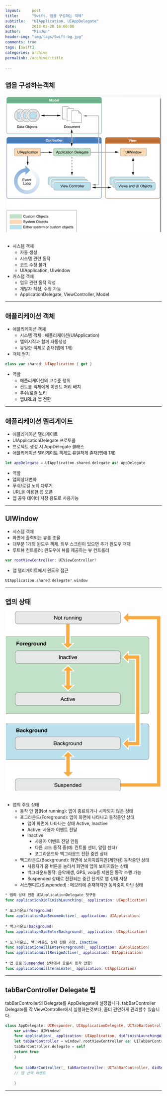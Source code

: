 ```yaml
---
layout:     post
title:      "Swift. 앱을 구성하는 객체"
subtitle:   "UIApplication, UIAppDelegate"
date:       2018-02-20 16:00:00
author:     "MinJun"
header-img: "img/tags/Swift-bg.jpg"
comments: true 
tags: [Swift]
categories: archive
permalink: /archive/:title

---
```


## 앱을 구성하는객체

<center><img src="/assets/post_img/posts/AppStructure.png" width="500"></center> <br>

- 시스템 객체
  - 자동 생성
  - 시스템 관련 동작
  - 코드 수정 불가
  - UIApplication, UIwindow
- 커스텀 객체
  - 업무 관련 동작 작성
  - 개발자 작성, 수정 가능
  - ApplicationDelegate, ViewController, Model   

---

## 애플리케이션 객체

- 애플리케이션 객체
  - 시스템 객체 : 애플리케이션(UIApplication)
  - 앱의시작과 함께 자동생성 
  - 유일한 객체로 존재(앱에 1개)
- 객체 얻기

```swift
class var shared: UIApplication { get }
```

- 역할
  - 애플리케이션의 고수준 행위 
  - 컨트롤 객체에게 이벤트 처리 배치 
  - 푸쉬/로컬 노티
  - 앱URL과 앱 전환

---

## 애플리케이션 델리게이트

- 애플리케이션 델리게이트 
- UIApplicationDelegate 프로토콜
- 프로젝트 생성 시 AppDelegate 클래스
- 애플리케이션 델리게이트 객체도 유일하게 존재(앱애 1개)

```swift
let appDelegate = UIApplication.shared.delegate as! AppDelegate
```

- 역할
- 앱의상태변화
- 푸쉬/로컬 노티 다루기
- URL을 이용한 앱 오픈 
- 앱 공유 데이터 저장 용도로 사용가능

---

## UIWindow

- 시스템 객체
- 화면에 출력되는 뷰를 조율
- 대부분 1개의 윈도우 객체. 외부 스크린이 있으면 추가 윈도우 객체
- 루트뷰 컨트롤러: 윈도우에 뷰를 제공하는 뷰 컨트롤러 

```swift
var rootViewController: UIViewController?
```

- 앱 델리게이트에서 윈도우 접근

```swift
UIApplication.shared.delegate?.window
```

---

## 앱의 상태

<center><img src="/assets/post_img/posts/AppStructure-1.png" width="500"></center> <br>

- 앱의 주요 상태 
  - 동작 안 함(Not running): 앱이 종료되거나 시작되지 않은 상태 
  - 포그라운드(Foreground): 앱이 화면에 나타나고 동작중인 상태 
    - 앱이 화면에 나타나는 상태 Active, Inactive 
    - Active: 사용자 이벤트 전달
    - Inactive
      - 사용자 이벤트 전달 안됨
      - 다른 코드 동작 중(예: 컨트롤 센터, 알림 센터)
      - 포그라운드와 백그라운드 전환 중인 상태  
  - 백그라운드(Background): 화면에 보이지않지만(제한된) 동작중인 상태
    - 사용자가 홈 버튼을 눌러서 화면에 앱이 보이지않는 상태 
    - 백그라운드동작: 음악재생, GPS, voip등 제한된 동작 수행 가능 
    - Suspended 상태로 전환되는 중간 단계로 앱 상태 저장
  - 서스펜디드(Suspended) : 메모리에 존재하지만 동작중이 아닌 상태

```swift
* 앱의 상태 전환 UIApplicationDelegate 첫구동
func applicationDidFinishLaunching(_ application: UIApplication)

* 포그라운드(foreground)
func applicationDidBecomeActive(_ application: UIApplication)

* 백그라운드(background)
func applicationDidEnterBackground(_ application: UIApplication)

* 포그라운드, 백그라운드 상태 전환 과정, Inactive
func applicationWillEnterForeground(_ application: UIApplication) 
func applicationWillResignActive(_ application: UIApplication)

* 앱 종료(Suspended 상태에서 종료시 동작 안함)
func applicationWillTerminate(_ application: UIApplication)
```

---

## tabBarController Delegate 팁

tabBarController의 Delegate를 AppDelegate에 설정합니다. tabBarController Delegate를 각 ViewController에서 실행하는것보다, 좀더 편안하게 관리할수 있습니다. 

```swift
class AppDelegate: UIResponder, UIApplicationDelegate, UITabBarControllerDelegate { 
    var window: UIWindow?
    func application(_ application: UIApplication, didFinishLaunchingWithOptions launchOptions: [UIApplicationLaunchOptionsKey: Any]?) -> Bool {
    let tabBarController = window?.rootViewController as! UITabBarController
    tabBarController.delegate = self
    return true 
    }

    func tabBarController(_ tabBarController: UITabBarController, didSelect viewController: UIViewController) {
    // 탭 선택 이벤트 

    }
```

---
